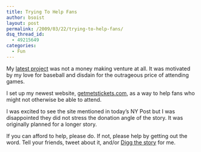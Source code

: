 ```yaml
---
title: Trying To Help Fans
author: bsoist
layout: post
permalink: /2009/03/22/trying-to-help-fans/
dsq_thread_id:
  - 49215649
categories:
  - Fun
---
```

My [latest project][1] was not a money making venture at all. It was motivated by my love for baseball and disdain for the outrageous price of attending games.

I set up my newest website, [getmetstickets.com][2], as a way to help fans who might not otherwise be able to attend.

I was excited to see the site mentioned in today&#8217;s NY Post but I was disappointed they did not stress the donation angle of the story. It was originally planned for a longer story. 

If you can afford to help, please do. If not, please help by getting out the word. Tell your friends, tweet about it, and/or [Digg the story][3] for me.

 [1]: http://whsjr.soistmann.com/work/2009/03/22/getmetsticketscom/
 [2]: http://getmetstickets.com/
 [3]: http://digg.com/environment/Take_Me_Out_to_the_Sad_Game?OTC-em-st1